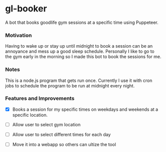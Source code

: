 # gl-booker

A bot that books goodlife gym sessions at a specific time using Puppeteer. 

### Motivation
Having to wake up or stay up until midnight to book a session can be an annoyance and mess up a good sleep schedule. 
Personally I like to go to the gym early in the morning so I made this bot to book the sessions for me.

### Notes
This is a node.js program that gets run once. Currently I use it with cron jobs to schedule the program to be run at midnight every night. 

### Features and Improvements
- [x] Books a session for my specific times on weekdays and weekends at a specific location.
- [ ] Allow user to select gym location
- [ ] Allow user to select different times for each day
- [ ] Move it into a webapp so others can ultize the tool

